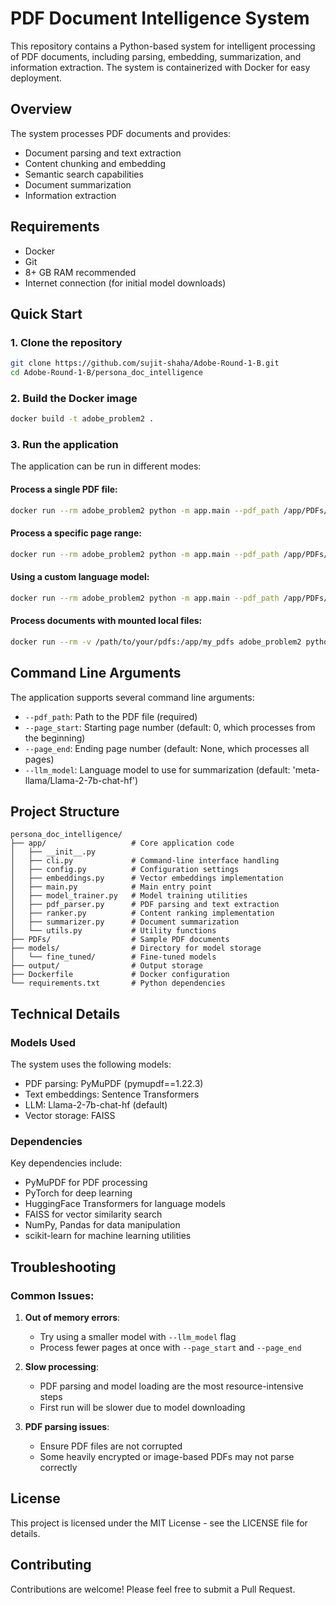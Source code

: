 # PDF Document Intelligence System

This repository contains a Python-based system for intelligent processing of PDF documents, including parsing, embedding, summarization, and information extraction. The system is containerized with Docker for easy deployment.

## Overview

The system processes PDF documents and provides:
- Document parsing and text extraction
- Content chunking and embedding
- Semantic search capabilities
- Document summarization
- Information extraction

## Requirements

- Docker
- Git
- 8+ GB RAM recommended
- Internet connection (for initial model downloads)

## Quick Start

### 1. Clone the repository

```bash
git clone https://github.com/sujit-shaha/Adobe-Round-1-B.git
cd Adobe-Round-1-B/persona_doc_intelligence
```

### 2. Build the Docker image

```bash
docker build -t adobe_problem2 .
```

### 3. Run the application

The application can be run in different modes:

#### Process a single PDF file:

```bash
docker run --rm adobe_problem2 python -m app.main --pdf_path /app/PDFs/South\ of\ France\ -\ History.pdf
```

#### Process a specific page range:

```bash
docker run --rm adobe_problem2 python -m app.main --pdf_path /app/PDFs/South\ of\ France\ -\ History.pdf --page_start 1 --page_end 5
```

#### Using a custom language model:

```bash
docker run --rm adobe_problem2 python -m app.main --pdf_path /app/PDFs/South\ of\ France\ -\ History.pdf --llm_model meta-llama/Llama-2-7b-chat-hf
```

#### Process documents with mounted local files:

```bash
docker run --rm -v /path/to/your/pdfs:/app/my_pdfs adobe_problem2 python -m app.main --pdf_path /app/my_pdfs/your_document.pdf
```

## Command Line Arguments

The application supports several command line arguments:

- `--pdf_path`: Path to the PDF file (required)
- `--page_start`: Starting page number (default: 0, which processes from the beginning)
- `--page_end`: Ending page number (default: None, which processes all pages)
- `--llm_model`: Language model to use for summarization (default: 'meta-llama/Llama-2-7b-chat-hf')

## Project Structure

```
persona_doc_intelligence/
├── app/                   # Core application code
│   ├── __init__.py
│   ├── cli.py             # Command-line interface handling
│   ├── config.py          # Configuration settings
│   ├── embeddings.py      # Vector embeddings implementation
│   ├── main.py            # Main entry point
│   ├── model_trainer.py   # Model training utilities
│   ├── pdf_parser.py      # PDF parsing and text extraction
│   ├── ranker.py          # Content ranking implementation
│   ├── summarizer.py      # Document summarization
│   └── utils.py           # Utility functions
├── PDFs/                  # Sample PDF documents
├── models/                # Directory for model storage
│   └── fine_tuned/        # Fine-tuned models
├── output/                # Output storage
├── Dockerfile             # Docker configuration
└── requirements.txt       # Python dependencies
```

## Technical Details

### Models Used

The system uses the following models:
- PDF parsing: PyMuPDF (pymupdf==1.22.3)
- Text embeddings: Sentence Transformers
- LLM: Llama-2-7b-chat-hf (default)
- Vector storage: FAISS

### Dependencies

Key dependencies include:
- PyMuPDF for PDF processing
- PyTorch for deep learning
- HuggingFace Transformers for language models
- FAISS for vector similarity search
- NumPy, Pandas for data manipulation
- scikit-learn for machine learning utilities

## Troubleshooting

### Common Issues:

1. **Out of memory errors**: 
   - Try using a smaller model with `--llm_model` flag
   - Process fewer pages at once with `--page_start` and `--page_end`

2. **Slow processing**:
   - PDF parsing and model loading are the most resource-intensive steps
   - First run will be slower due to model downloading

3. **PDF parsing issues**:
   - Ensure PDF files are not corrupted
   - Some heavily encrypted or image-based PDFs may not parse correctly

## License

This project is licensed under the MIT License - see the LICENSE file for details.

## Contributing

Contributions are welcome! Please feel free to submit a Pull Request.
